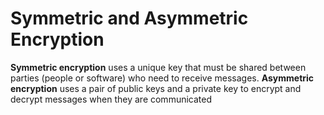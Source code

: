 # Symmetric and Asymmetric Encryption
**Symmetric encryption** uses a unique key that must be shared between parties (people or software) who need to receive messages.
**Asymmetric encryption** uses a pair of public keys and a private key to encrypt and decrypt messages when they are communicated
